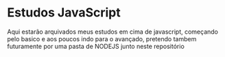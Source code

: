 # Estudos JavaScript
Aqui estarão arquivados meus estudos em cima de javascript, começando pelo basico e aos poucos indo para o avançado, pretendo tambem futuramente por uma pasta de NODEJS junto neste repositório